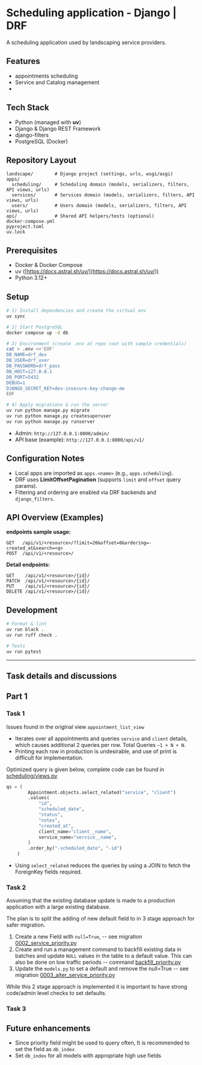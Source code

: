 
# Scheduling application - Django | DRF
A scheduling application used by landscaping service providers.


## Features

* appointments scheduling
* Service and Catalog management
* 

## Tech Stack

* Python (managed with **uv**)
* Django & Django REST Framework
* django-filters
* PostgreSQL (Docker)

## Repository Layout

```
landscape/        # Django project (settings, urls, wsgi/asgi)
apps/
  scheduling/     # Scheduling domain (models, serializers, filters, API views, urls)
  services/       # Services domain (models, serializers, filters, API views, urls)
  users/          # Users domain (models, serializers, filters, API views, urls)
api/              # Shared API helpers/tests (optional)
docker-compose.yml
pyproject.toml
uv.lock
```

## Prerequisites

* Docker & Docker Compose
* uv ([https://docs.astral.sh/uv/](https://docs.astral.sh/uv/))
* Python 3.12+

## Setup

```bash
# 1) Install dependencies and create the virtual env
uv sync

# 2) Start PostgreSQL
docker compose up -d db

# 3) Environment (create .env at repo root with sample credentials)
cat > .env <<'EOF'
DB_NAME=drf_dev
DB_USER=drf_user
DB_PASSWORD=drf_pass
DB_HOST=127.0.0.1
DB_PORT=5432
DEBUG=1
DJANGO_SECRET_KEY=dev-insecure-key-change-me
EOF

# 4) Apply migrations & run the server
uv run python manage.py migrate
uv run python manage.py createsuperuser
uv run python manage.py runserver
```

* Admin: `http://127.0.0.1:8000/admin/`
* API base (example): `http://127.0.0.1:8000/api/v1/`

## Configuration Notes

* Local apps are imported as `apps.<name>` (e.g., `apps.scheduling`).
* DRF uses **LimitOffsetPagination** (supports `limit` and `offset` query params).
* Filtering and ordering are enabled via DRF backends and `django_filters`.

## API Overview (Examples)

**endpoints sample usage:**

```
GET   /api/v1/<resource>/?limit=20&offset=0&ordering=-created_at&search=<q>
POST  /api/v1/<resource>/
```

**Detail endpoints:**

```
GET    /api/v1/<resource>/{id}/
PATCH  /api/v1/<resource>/{id}/
PUT    /api/v1/<resource>/{id}/
DELETE /api/v1/<resource>/{id}/
```

## Development

```bash
# Format & lint
uv run black .
uv run ruff check .

# Tests
uv run pytest
```

---
Task details and discussions
---

## Part 1

### Task 1
Issues found in the original view `appointment_list_view`
- Iterates over all appointments and queries `service` and `client` details, which causes additional 2 queries per row. Total Queries `~1 + N + N`.
- Printing each row in production is undesirable, and use of print is difficult for implementation.

Optimized query is given below, complete code can be found in [scheduling/views.py](https://github.com/csgcode/landscaping-app/blob/main/apps/scheduling/views.py)

```python
qs = (
        Appointment.objects.select_related("service", "client")
        .values(
            "id",
            "scheduled_date",
            "status",
            "notes",
            "created_at",
            client_name="client__name",
            service_name="service__name",
        )
        .order_by("-scheduled_date", "-id")
    )

```
- Using `select_related` reduces the queries by using a JOIN to fetch the ForeignKey fields required.

### Task 2
Assuming that the existing database update is made to a production application with a large existing database.

The plan is to split the adding of new default field to in 3 stage approach for safer migration.
1. Create a new Field with `null=True`, -- see migration [0002_service_priority.py](https://github.com/csgcode/landscaping-app/blob/main/apps/services/migrations/0002_service_priority.py)
2. Create and run a management command to backfill existing data in batches and update `NULL` values in the table to a default value. This can also be done on low traffic periods -- command [backfill_priority.py](https://github.com/csgcode/landscaping-app/blob/main/apps/services/management/commands/backfill_priority.py)
3. Update the `models.py` to set a default and remove the null=True -- see migration [0003_alter_service_priority.py](https://github.com/csgcode/landscaping-app/blob/main/apps/services/migrations/0003_alter_service_priority.py)

While this 2 stage approach is implemented it is important  to have strong code/admin level checks to set defaults.

### Task 3

## Future enhancements
- Since priority field might be used to query often, It is recommended to set the field as `db_index`
- Set `db_index` for all models with appropriate high use fields






